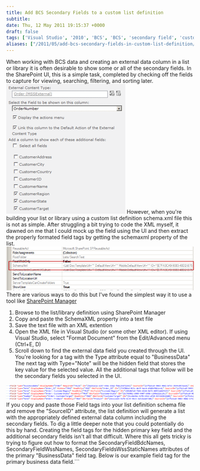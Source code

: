 ```yaml
---
title: Add BCS Secondary Fields to a custom list definition
subtitle: 
date: Thu, 12 May 2011 19:15:37 +0000
draft: false
tags: ['Visual Studio', '2010', 'BCS', 'BCS', 'secondary field', 'custom list definition', 'schema.xml', 'external data', 'code']
aliases: ["/2011/05/add-bcs-secondary-fields-in-custom-list-definition/"]
---
```


When working with BCS data and creating an external data column in a list or library it is often desirable to show some or all of the secondary fields. In the SharePoint UI, this is a simple task, completed by checking off the fields to capture for viewing, searching, filtering, and sorting later. ![bcssecondaryfields1](BCSSecondaryFields1.gif) However, when you're building your list or library using a custom list definition schema.xml file this is not as simple. After struggling a bit trying to code the XML myself, it dawned on me that I could mock up the field using the UI and then extract the properly formated field tags by getting the schemaxml property of the list. ![bcssecondaryfields2](BCSSecondaryFields2.gif) There are various ways to do this but I've found the simplest way it to use a tool like [SharePoint Manager](http://spm.codeplex.com/ "SharePoint Manager 2010")

1. Browse to the list/library definition using SharePoint Manager
2. Copy and paste the SchemaXML property into a text file
3. Save the text file with an XML extention
4. Open the XML file in Visual Studio (or some other XML editor). If using Visual Studio, select "Format Document" from the Edit/Advanced menu (Ctrl+E, D)
5. Scroll down to find the external data field you created through the UI. You're looking for a <Field> tag with the Type attribute equal to "BusinessData" The next <Field> tag with Type="Note" will be the hidden field that stores the key value for the selected value. All the additional <Field> tags that follow will be the secondary fields you selected in the UI.

![bcssecondaryfields3](BCSSecondaryFields3.gif) If you copy and paste those Field tags into your list definition schema file and remove the "SourceID" attribute, the list definition will generate a list with the appropriately defined external data column including the secondary fields. To dig a little deeper note that you could potentially do this by hand. Creating the field tags for the hidden primary key field and the additional secondary fields isn't all that difficult. Where this all gets tricky is trying to figure out how to format the SecondaryFieldBdcNames, SecondaryFieldWssNames, SecondaryFieldsWssStaticNames attributes of the primary "BusinessData" field tag. Below is our example field tag for the primary business data field.```
<Field Type="BusinessData" DisplayName="Order" Required="FALSE" ID="{5a261e1a-e157-436c-83a2-fda125d72266}"
    StaticName="Order0" BaseRenderingType="Text" Name="Order0" ColName="nvarchar3" RowOrdinal="0"
    Version="6" Group="" SystemInstance="MSSExternal" EntityNamespace="http://sharepoint/bidemo"
    EntityName="Order" BdcField="OrderNumber" Profile="/\_layouts/ActionRedirect.aspx?EntityNamespace=http%3A%2F%2Fjturner%2Dsrv08r2%2Fbidemo&amp;EntityName=Order&amp;LOBSystemInstanceName=MSSExternal&amp;ItemID="
    HasActions="True"
    SecondaryFieldBdcNames="15%2014%2015%208%20CustomerRegion%20CustomerState%20CustomerTarget%20Product%2011"
    RelatedField="Order\_ID"
    SecondaryFieldWssNames= "33%2033%2033%2027%20Order%5Fx003a%5F%5Fx0020%5FCustomerRegio%20Order%5Fx003a%5F%5Fx0020%5FCustomerState%20Order%5Fx003a%5F%5Fx0020%5FCustomerTarge%20Order%5Fx003a%5F%5Fx0020%5FProduct%2012"
    RelatedFieldBDCField=""
    RelatedFieldWssStaticName="Order\_ID"
    SecondaryFieldsWssStaticNames="33%2033%2033%2027%20Order%5Fx003a%5F%5Fx0020%5FCustomerRegio%20Order%5Fx003a%5F%5Fx0020%5FCustomerState%20Order%5Fx003a%5F%5Fx0020%5FCustomerTarge%20Order%5Fx003a%5F%5Fx0020%5FProduct%2012"
    AddFieldOption="AddToDefaultContentType, AddFieldToDefaultView"/>
```If you take the value of SecondaryFieldBdcNames attribute for instance and decode it you get: 15 14 15 8 CustomerRegion CustomerState CustomerTarget Product 11 The text _CustomerRegion_, _CustomerState_, etc all make sense, they are the root BDC field names. However the numbers that proceed and follow the field names allude me completely. Regardless, I hope this workaround helps anyone out there who too was struggling to define secondary fields in a custom list definition.
